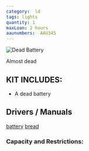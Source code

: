 ```yaml
---
category:  ld
tags: lights
quantity: 1
maxLoan: 2 hours
aaunumbers:  AAU345
---
```

![Dead Battery](ping.png)

Almost dead
## KIT INCLUDES:
- A dead battery

## Drivers / Manuals
[battery](link1.html)
[bread](link2.html)



### Capacity and Restrictions:
